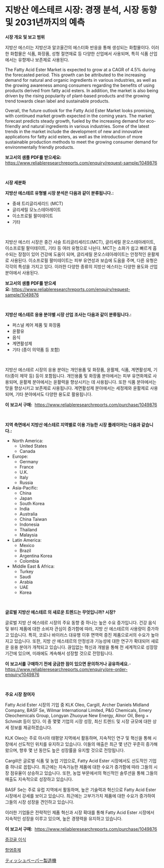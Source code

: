 <p><h1>지방산 에스테르 시장: 경쟁 분석, 시장 동향 및 2031년까지의 예측</h1></p><p><strong>시장 개요 및 보고 범위</strong></p>
<p><p>지방산 에스터는 지방산과 알코올간의 에스터화 반응을 통해 생성되는 화합물이다. 이러한 화합물은 식품, 화장품, 성형 절연재료 등 다양한 산업에서 사용되며, 특히 식품 산업에서는 유향제나 보존제로 사용된다.</p><p>The Fatty Acid Ester Market is expected to grow at a CAGR of 4.5% during the forecasted period. This growth can be attributed to the increasing demand for natural and organic ingredients in various industries, as well as the growing awareness among consumers regarding the benefits of using products derived from fatty acid esters. In addition, the market is also being driven by the rising popularity of plant-based products and the growing trend towards clean label and sustainable products.</p><p>Overall, the future outlook for the Fatty Acid Ester Market looks promising, with continued market growth expected in the coming years. The market forecast predicts steady growth, fueled by the increasing demand for eco-friendly and natural ingredients in various industries. Some of the latest trends in the market include the development of new and innovative applications for fatty acid esters, as well as the introduction of more sustainable production methods to meet the growing consumer demand for environmentally friendly products.</p></p>
<p><strong>보고서의 샘플 PDF를 받으세요:</strong> <a href="https://www.reliableresearchreports.com/enquiry/request-sample/1049876">https://www.reliableresearchreports.com/enquiry/request-sample/1049876</a></p>
<p>&nbsp;</p>
<p><strong>시장 세분화</strong></p>
<p><strong>지방산 에스테르 유형별 시장 분석은 다음과 같이 분류됩니다.:</strong></p>
<p><ul><li>중쇄 트리글리세리드 (MCT)</li><li>글리세릴 모노스테아레이트</li><li>이소프로필 팔미테이트</li><li>기타</li></ul></p>
<p>&nbsp;</p>
<p><p>지방산 에스터 시장은 중간 사슬 트리글리세리드(MCT), 글리세릴 몬오스테아레이트, 이소프로필 팔미테이트, 기타 등 여러 유형으로 나뉜다. MCT는 소화가 쉽고 빠르게 흡수되는 장점이 있어 건강에 도움이 되며, 글리세릴 몬오스테아레이트는 안정적인 윤활제로 사용된다. 이소프로필 팔미테이트는 피부 유연성과 보습에 도움을 주며, 다른 유형은 각각의 특성을 가지고 있다. 이러한 다양한 종류의 지방산 에스터는 다양한 용도와 산업 분야에서 사용된다.</p></p>
<p><strong>보고서의 샘플 PDF를 받으세요:</strong>&nbsp;<a href="https://www.reliableresearchreports.com/enquiry/request-sample/1049876">https://www.reliableresearchreports.com/enquiry/request-sample/1049876</a></p>
<p>&nbsp;</p>
<p><strong> 지방산 에스테르 응용 분야별 시장 산업 조사는 다음과 같이 분류됩니다.:</strong></p>
<p><ul><li>퍼스널 케어 제품 및 화장품</li><li>윤활유</li><li>음식</li><li>계면활성제</li><li>기타 (종이 의약품 등 포함)</li></ul></p>
<p>&nbsp;</p>
<p><p>지방산 에스테르 시장의 응용 분야는 개인용품 및 화장품, 윤활제, 식품, 계면활성제, 기타(종이 제약 등) 등이 포함됩니다. 개인용품 및 화장품 분야에서는 피부 유연화제로 사용되며, 윤활제 분야에서는 윤활력을 향상시키는 데 사용됩니다. 또한 식품 분야에서는 맛을 향상시키고 보존제로 사용됩니다. 계면활성제 분야에서는 세정제와 윤활제로 사용되며, 기타 분야에서도 다양한 용도로 활용됩니다.</p></p>
<p><strong>이 보고서 구매:</strong>&nbsp; <a href="https://www.reliableresearchreports.com/purchase/1049876">https://www.reliableresearchreports.com/purchase/1049876</a></p>
<p>&nbsp;</p>
<p><strong>지역 측면에서 지방산 에스테르 지역별로 이용 가능한 시장 플레이어는 다음과 같습니다.:</strong></p>
<p><ul>
    <li>
        North America:
        <ul>
            <li>United States</li>
            <li>Canada</li>
        </ul>
    </li>
    <li>
        Europe:
        <ul>
            <li>Germany</li>
            <li>France</li>
            <li>U.K.</li>
            <li>Italy</li>
            <li>Russia</li>
        </ul>
    </li>
    <li>
        Asia-Pacific:
        <ul>
            <li>China</li>
            <li>Japan</li>
            <li>South Korea</li>
            <li>India</li>
            <li>Australia</li>
            <li>China Taiwan</li>
            <li>Indonesia</li>
            <li>Thailand</li>
            <li>Malaysia</li>
        </ul>
    </li>
    <li>
        Latin America:
        <ul>
            <li>Mexico</li>
            <li>Brazil</li>
            <li>Argentina Korea</li>
            <li>Colombia</li>
        </ul>
    </li>
    <li>
        Middle East & Africa:
        <ul>
            <li>Turkey</li>
            <li>Saudi</li>
            <li>Arabia</li>
            <li>UAE</li>
            <li>Korea</li>
        </ul>
    </li>
    </ul></p>
<p>&nbsp;</p>
<p><strong>글로벌 지방산 에스테르 의 새로운 트렌드는 무엇입니까? 시장?</strong></p>
<p><p>글로벌 지방 산 에스테르 시장의 주요 동향 중 하나는 높은 수요 증가입니다. 건강 음식 및 뷰티 제품에 대한 소비자 관심이 증가함에 따라, 지방 산 에스테르의 사용량이 증가하고 있습니다. 특히, 코로나 바이러스 대유행 이후 면역력 증진 제품으로서의 수요가 높아지고 있습니다. 또한, 지방 산 에스테르의 안정성과 기능성에 대한 연구가 확대되어 새로운 응용 분야가 개척되고 있습니다. 끊임없는 혁신과 개발을 통해 전 세계적으로 성장장 기간에 있으며, 미래에도 계속해서 성장할 것으로 전망됩니다.</p></p>
<p><strong>이 보고서를 구매하기 전에 궁금한 점이 있으면 문의하거나 공유하세요.</strong>- <a href="https://www.reliableresearchreports.com/enquiry/pre-order-enquiry/1049876">https://www.reliableresearchreports.com/enquiry/pre-order-enquiry/1049876</a></p>
<p>&nbsp;</p>
<p><strong>주요 시장 참여자</strong></p>
<p><p>Fatty Acid Ester 시장의 기업 중 KLK Oleo, Cargill, Archer Daniels Midland Company, BASF Se, Wilmar International Limited, P&G Chemicals, Emery Oleochemicals Group, Longyan Zhuoyue New Energy, Alnor Oil, Berg + Schmidt 등이 있다. 이 중 몇몇 기업의 시장 성장, 최신 트렌드 및 시장 규모에 대한 상세 정보를 제공하겠습니다.</p><p>KLK Oleo는 주로 아시아 태평양 지역에서 활동하며, 지속적인 연구 및 혁신을 통해 시장에서 선도적인 위치를 유지하고 있습니다. 이들의 매출은 최근 몇 년간 꾸준히 증가해 왔으며, 향후 몇 년 동안도 높은 성장률을 유지할 것으로 전망됩니다.</p><p>Cargill은 글로벌 식품 및 농업 기업으로, Fatty Acid Ester 시장에서도 선도적인 기업 중 하나로 꼽힙니다. 최근에는 지속가능한 제품에 대한 수요가 증가함에 따라 그들의 시장 점유율이 상승하고 있습니다. 또한, 농업 부문에서의 혁신적인 솔루션을 통해 그들의 매출도 지속적으로 성장하고 있습니다.</p><p>BASF Se는 주로 유럽 지역에서 활동하며, 높은 기술력과 혁신으로 Fatty Acid Ester 시장에서 강세를 보이고 있습니다. 최근에는 고부가가치 제품에 대한 수요가 증가하여 그들의 시장 성장을 견인하고 있습니다.</p><p>이러한 기업들은 전략적인 제품 혁신과 시장 확대를 통해 Fatty Acid Ester 시장에서 지속적인 성장을 이루고 있으며, 높은 경쟁력을 유지하고 있습니다.</p></p>
<p><strong>이 보고서 구매:</strong>&nbsp;&nbsp;<a href="https://www.reliableresearchreports.com/purchase/1049876">https://www.reliableresearchreports.com/purchase/1049876</a></p>
<p><p><a href="https://medium.com/@sandubujor71/%EC%A6%9D%EA%B0%95%EB%90%9C-%EB%BC%88-%EC%9D%B4%EC%8B%9D-%EC%8B%9C%EC%9E%A5-%EC%8B%9C%EC%9E%A5-cagr-%EC%8B%9C%EC%9E%A5-%EB%8F%99%ED%96%A5-%EB%B0%8F-%EC%84%B1%EC%9E%A5-%EC%A0%84%EB%9E%B5%EC%97%90-%EB%8C%80%ED%95%9C-%ED%86%B5%EC%B0%B0%EB%A0%A5-de55f4c8c901">증강골 이식</a></p><p><a href="https://medium.com/@whitneymurphy1982/%ED%95%AD%ED%94%BC%EC%B6%A9%EC%A0%9C-%EC%8B%9C%EC%9E%A5-%EB%8F%99%ED%96%A5-2024%EB%85%84%EB%B6%80%ED%84%B0-2031%EB%85%84%EA%B9%8C%EC%A7%80-%EC%98%88%EC%B8%A1%EB%90%9C-%EC%8B%9C%EC%9E%A5-%EB%8F%99%ED%96%A5-%EB%B0%8F-%EC%84%B1%EC%9E%A5-0538ca7a285a">항염증제</a></p><p><a href="https://github.com/SarahFahey88/Market-Research-Report-List-1/blob/main/36826626151.md">ティッシュペーパー製造機</a></p></p>
